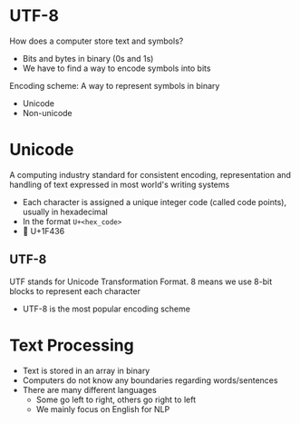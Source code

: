 # UTF-8

How does a computer store text and symbols?

-   Bits and bytes in binary (0s and 1s)
-   We have to find a way to encode symbols into bits

Encoding scheme: A way to represent symbols in binary

-   Unicode
-   Non-unicode

# Unicode

A computing industry standard for consistent encoding, representation and handling of text expressed in most world's writing systems

-   Each character is assigned a unique integer code (called code points), usually in hexadecimal
-   In the format `U+<hex_code>`
-   🐶 U+1F436

## UTF-8

UTF stands for Unicode Transformation Format. 8 means we use 8-bit blocks to represent each character

-   UTF-8 is the most popular encoding scheme

# Text Processing

-   Text is stored in an array in binary
-   Computers do not know any boundaries regarding words/sentences
-   There are many different languages
    -   Some go left to right, others go right to left
    -   We mainly focus on English for NLP
